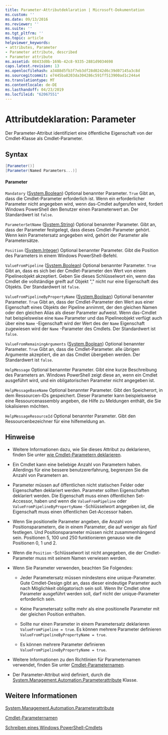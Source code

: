 ```yaml
---
title: Parameter-Attributdeklaration | Microsoft-Dokumentation
ms.custom: ''
ms.date: 09/13/2016
ms.reviewer: ''
ms.suite: ''
ms.tgt_pltfrm: ''
ms.topic: article
helpviewer_keywords:
- attributes, Parameter
- Parameter attribute, described
- Parameter attribute
ms.assetid: 08433d0b-169b-42c8-9335-2881d9034698
caps.latest.revision: 13
ms.openlocfilehash: a3488d5fb3f7eb3df28d0242d6c39d07145a3c8d
ms.sourcegitcommit: e7445ba8203da304286c591ff513900ad1c244a4
ms.translationtype: MT
ms.contentlocale: de-DE
ms.lasthandoff: 04/23/2019
ms.locfileid: "62067551"
---
```

# <a name="parameter-attribute-declaration"></a>Attributdeklaration: Parameter

Der Parameter-Attribut identifiziert eine öffentliche Eigenschaft von der Cmdlet-Klasse als Cmdlet-Parameter.

## <a name="syntax"></a>Syntax

```csharp
[Parameter()]
[Parameter(Named Parameters...)]
```

#### <a name="parameters"></a>Parameter

`Mandatory` ([System.Boolean](/dotnet/api/System.Boolean)) Optional benannter Parameter. `True` Gibt an, dass die Cmdlet-Parameter erforderlich ist. Wenn ein erforderlicher Parameter nicht angegeben wird, wenn das-Cmdlet aufgerufen wird, fordert Windows PowerShell den Benutzer einen Parameterwert an. Der Standardwert ist `false`.

`ParameterSetName` ([System.String](/dotnet/api/System.String)) Optional benannter Parameter. Gibt an, dass der Parameter festgelegt, dass dieses Cmdlet-Parameter gehört. Wenn kein Parametersatz angegeben wird, gehört der Parameter alle Parametersätze.

`Position` ([System.Integer](/dotnet/api/System.Integer)) Optional benannter Parameter. Gibt die Position des Parameters in einem Windows PowerShell-Befehl.

`ValueFromPipeline` ([System.Boolean](/dotnet/api/System.Boolean)) Optional benannter Parameter. `True` Gibt an, dass es sich bei der Cmdlet-Parameter den Wert von einem Pipelineobjekt akzeptiert. Geben Sie dieses Schlüsselwort ein, wenn das Cmdlet die vollständige greift auf Objekt "," nicht nur eine Eigenschaft des Objekts. Der Standardwert ist `false`.

`ValueFromPipelineByPropertyName` ([System.Boolean](/dotnet/api/System.Boolean)) Optional benannter Parameter. `True` Gibt an, dass der Cmdlet-Parameter den Wert aus einer Eigenschaft eines Objekts der Pipeline annimmt, der den gleichen Namen oder den gleichen Alias als dieser Parameter aufweist. Wenn das-Cmdlet hat beispielsweise eine `Name` Parameter und das Pipelineobjekt verfügt auch über eine `Name` -Eigenschaft wird der Wert des der `Name` Eigenschaft zugewiesen wird der `Name` -Parameter des Cmdlets. Der Standardwert ist `false`.

`ValueFromRemainingArguments` ([System.Boolean](/dotnet/api/System.Boolean)) Optional benannter Parameter. `True` Gibt an, dass die Cmdlet-Parameter. alle übrigen Argumente akzeptiert, die an das Cmdlet übergeben werden. Der Standardwert ist `false`.

`HelpMessage` Optional benannter Parameter. Gibt eine kurze Beschreibung des Parameters an. Windows PowerShell zeigt diese an, wenn ein Cmdlet ausgeführt wird, und ein obligatorischen Parameter nicht angegeben ist.

`HelpMessageBaseName` Optional benannter Parameter. Gibt den Speicherort, in dem Ressourcen-IDs gespeichert. Dieser Parameter kann beispielsweise eine Ressourcenassembly angeben, die Hilfe zu Meldungen enthält, die Sie lokalisieren möchten.

`HelpMessageResourceId` Optional benannter Parameter. Gibt den Ressourcenbezeichner für eine hilfemeldung an.

## <a name="remarks"></a>Hinweise

- Weitere Informationen dazu, wie Sie dieses Attribut zu deklarieren, finden Sie unter [wie Cmdlet-Parametern deklarieren](./how-to-declare-cmdlet-parameters.md).

- Ein Cmdlet kann eine beliebige Anzahl von Parametern haben. Allerdings für eine bessere benutzererfahrung, begrenzen Sie die Anzahl von Parametern an.

- Parameter müssen auf öffentlichen nicht statischen Felder oder Eigenschaften deklariert werden. Parameter sollten Eigenschaften deklariert werden. Die Eigenschaft muss einen öffentlichen Set-Accessor, haben und wenn die `ValueFromPipeline` oder `ValueFromPipelineByPropertyName` -Schlüsselwort angegeben ist, die Eigenschaft muss einen öffentlichen Get-Accessor haben.

- Wenn Sie positionelle Parameter angeben, die Anzahl von Positionsparametern, die in einem Parameter, die auf weniger als fünf festlegen. Und Positionsparameter müssen nicht zusammenhängend sein. Positionen 5, 100 und 250 funktionieren genauso wie die Positionen 0, 1 und 2.

- Wenn die `Position` -Schlüsselwort ist nicht angegeben, die der Cmdlet-Parameter muss mit seinem Namen verwiesen werden.

- Wenn Sie Parameter verwenden, beachten Sie Folgendes:

    - Jeder Parametersatz müssen mindestens eine unique-Parameter. Gute Cmdlet-Design gibt an, dass dieser eindeutige Parameter auch nach Möglichkeit obligatorisch sein soll. Wenn Ihr Cmdlet ohne Parameter ausgeführt werden soll, darf nicht der unique-Parameter erforderlich sein.

    - Keine Parametersatz sollte mehr als eine positionelle Parameter mit der gleichen Position enthalten.

    - Sollte nur einen Parameter in einem Parametersatz deklarieren `ValueFromPipeline = true`. Es können mehrere Parameter definieren `ValueFromPipelineByPropertyName = true`.

    - Es können mehrere Parameter definieren `ValueFromPipelineByPropertyName = true`.

- Weitere Informationen zu den Richtlinien für Parameternamen verwendet, finden Sie unter [Cmdlet-Parameternamen](standard-cmdlet-parameter-names-and-types.md).

- Der Parameter-Attribut wird definiert, durch die [System.Management.Automation.Parameterattribute](/dotnet/api/System.Management.Automation.ParameterAttribute) Klasse.

## <a name="see-also"></a>Weitere Informationen

[System.Management.Automation.Parameterattribute](/dotnet/api/System.Management.Automation.ParameterAttribute)

[Cmdlet-Parameternamen](standard-cmdlet-parameter-names-and-types.md)

[Schreiben eines Windows PowerShell-Cmdlets](./writing-a-windows-powershell-cmdlet.md)
